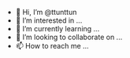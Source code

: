 - 👋 Hi, I’m @ttunttun
- 👀 I’m interested in ...
- 🌱 I’m currently learning ...
- 💞️ I’m looking to collaborate on ...
- 📫 How to reach me ...

<!---
ttunttun/ttunttun is a ✨ special ✨ repository because its `README.md` (this file) appears on your GitHub profile.
You can click the Preview link to take a look at your changes.
--->
